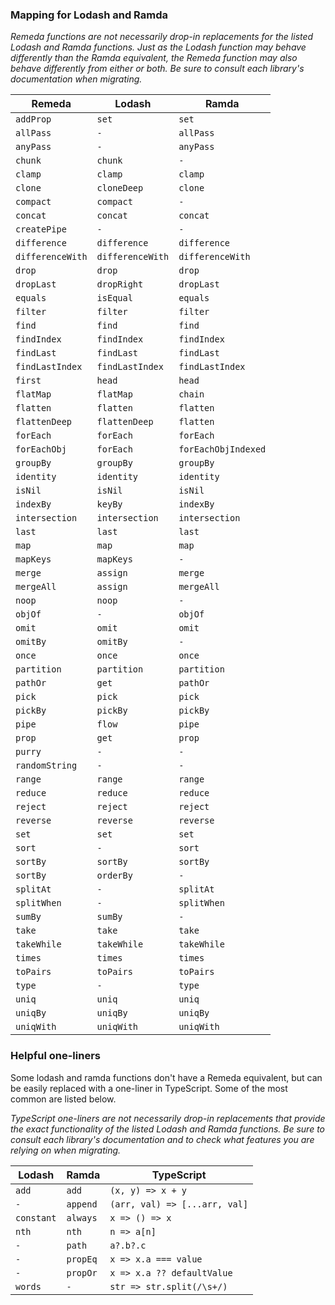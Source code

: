 ### Mapping for Lodash and Ramda

_Remeda functions are not necessarily drop-in replacements for the
listed Lodash and Ramda functions. Just as the Lodash function may behave
differently than the Ramda equivalent, the Remeda function may also
behave differently from either or both. Be sure to consult each library's
documentation when migrating._

| Remeda           | Lodash           | Ramda               |
|------------------|------------------| ------------------- |
| `addProp`        | `set`            | `set`               |
| `allPass`        | `-`              | `allPass`           |
| `anyPass`        | `-`              | `anyPass`           |
| `chunk`          | `chunk`          | `-`                 |
| `clamp`          | `clamp`          | `clamp`             |
| `clone`          | `cloneDeep`      | `clone`             |
| `compact`        | `compact`        | `-`                 |
| `concat`         | `concat`         | `concat`            |
| `createPipe`     | `-`              | `-`                 |
| `difference`     | `difference`     | `difference`        |
| `differenceWith` | `differenceWith` | `differenceWith`    |
| `drop`           | `drop`           | `drop`              |
| `dropLast`       | `dropRight`      | `dropLast`          |
| `equals`         | `isEqual`        | `equals`            |
| `filter`         | `filter`         | `filter`            |
| `find`           | `find`           | `find`              |
| `findIndex`      | `findIndex`      | `findIndex`         |
| `findLast`       | `findLast`       | `findLast`          |
| `findLastIndex`  | `findLastIndex`  | `findLastIndex`     |
| `first`          | `head`           | `head`              |
| `flatMap`        | `flatMap`        | `chain`             |
| `flatten`        | `flatten`        | `flatten`           |
| `flattenDeep`    | `flattenDeep`    | `flatten`           |
| `forEach`        | `forEach`        | `forEach`           |
| `forEachObj`     | `forEach`        | `forEachObjIndexed` |
| `groupBy`        | `groupBy`        | `groupBy`           |
| `identity`       | `identity`       | `identity`          |
| `isNil`          | `isNil`          | `isNil`             |
| `indexBy`        | `keyBy`          | `indexBy`           |
| `intersection`   | `intersection`   | `intersection`      |
| `last`           | `last`           | `last`              |
| `map`            | `map`            | `map`               |
| `mapKeys`        | `mapKeys`        | `-`                 |
| `merge`          | `assign`         | `merge`             |
| `mergeAll`       | `assign`         | `mergeAll`          |
| `noop`           | `noop`           | `-`                 |
| `objOf`          | `-`              | `objOf`             |
| `omit`           | `omit`           | `omit`              |
| `omitBy`         | `omitBy`         | `-`                 |
| `once`           | `once`           | `once`              |
| `partition`      | `partition`      | `partition`         |
| `pathOr`         | `get`            | `pathOr`            |
| `pick`           | `pick`           | `pick`              |
| `pickBy`         | `pickBy`         | `pickBy`            |
| `pipe`           | `flow`           | `pipe`              |
| `prop`           | `get`            | `prop`              |
| `purry`          | `-`              | `-`                 |
| `randomString`   | `-`              | `-`                 |
| `range`          | `range`          | `range`             |
| `reduce`         | `reduce`         | `reduce`            |
| `reject`         | `reject`         | `reject`            |
| `reverse`        | `reverse`        | `reverse`           |
| `set`            | `set`            | `set`               |
| `sort`           | `-`              | `sort`              |
| `sortBy`         | `sortBy`         | `sortBy`            |
| `sortBy`         | `orderBy`        | `-`                 |
| `splitAt`        | `-`              | `splitAt`           |
| `splitWhen`      | `-`              | `splitWhen`         |
| `sumBy`          | `sumBy`          | `-`                 |
| `take`           | `take`           | `take`              |
| `takeWhile`      | `takeWhile`      | `takeWhile`         |
| `times`          | `times`          | `times`             |
| `toPairs`        | `toPairs`        | `toPairs`           |
| `type`           | `-`              | `type`              |
| `uniq`           | `uniq`           | `uniq`              |
| `uniqBy`         | `uniqBy`         | `uniqBy`            |
| `uniqWith`       | `uniqWith`       | `uniqWith`          |

### Helpful one-liners

Some lodash and ramda functions don't have a Remeda equivalent, but can be
easily replaced with a one-liner in TypeScript. Some of the most common
are listed below.

_TypeScript one-liners are not necessarily drop-in replacements that
provide the exact functionality of the listed Lodash and Ramda functions.
Be sure to consult each library's documentation and to check what features
you are relying on when migrating._

| Lodash         | Ramda          | TypeScript                                 |
| -------------- | -------------- | ------------------------------------------ |
| `add`          | `add`          | `(x, y) => x + y`                          |
| `-`            | `append`       | `(arr, val) => [...arr, val]`              |
| `constant`     | `always`       | `x => () => x`                             |
| `nth`          | `nth`          | `n => a[n]`                                |
| `-`            | `path`         | `a?.b?.c`                                  |
| `-`            | `propEq`       | `x => x.a === value`                       |
| `-`            | `propOr`       | `x => x.a ?? defaultValue`                 |
| `words`        | `-`            | `str => str.split(/\s+/)`                  |
